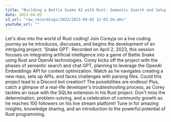 ```yaml
---
title: "Building a Battle Snake AI with Rust: Semantic Search and Setup | Live Coding Session"
date: 2023-04-02
s3_url: "raw_recordings/2023/2023-04-02 12-03-26.mkv"
youtube_url: ""
---
```


 
Let's dive into the world of Rust coding! Join Coreyja on a live coding journey as he introduces, discusses, and begins the development of an intriguing project: 'Snake GPT'. Recorded on April 2, 2023, this session focuses on integrating artificial intelligence into a game of Battle Snake using Rust and OpenAI technologies. Corey kicks off the project with the phases of semantic search and chat GPT, planning to leverage the OpenAI Embeddings API for content optimization. Watch as he navigates creating a new repo, sets up APIs, and faces challenges with parsing files. Could this project lead to a Discord bot creation? The possibilities are endless! Plus, catch a glimpse of a real-life developer's troubleshooting process, as Corey tackles an issue with the SQLite extension in his Rust project. Don't miss the determination, problem-solving, and a celebration of community growth as he reaches 100 followers on his live stream platform! Tune in for amazing insights, knowledge sharing, and an introduction to the powerful potential of Rust programming.
